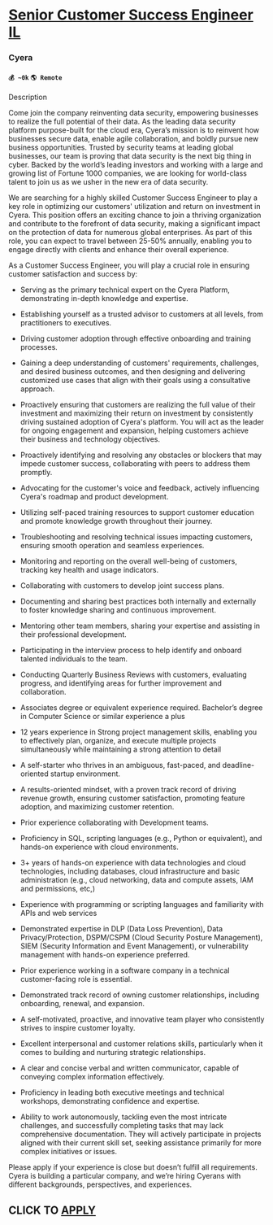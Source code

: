 # [Senior Customer Success Engineer IL](https://www.remotewlb.com/apply/senior-customer-success-engineer-il)  
### Cyera  
#### `💰 ~0k` `🌎 Remote`  

Description

Come join the company reinventing data security, empowering businesses to realize the full potential of their data. As the leading data security platform purpose-built for the cloud era, Cyera’s mission is to reinvent how businesses secure data, enable agile collaboration, and boldly pursue new business opportunities. Trusted by security teams at leading global businesses, our team is proving that data security is the next big thing in cyber. Backed by the world’s leading investors and working with a large and growing list of Fortune 1000 companies, we are looking for world-class talent to join us as we usher in the new era of data security.

We are searching for a highly skilled Customer Success Engineer to play a key role in optimizing our customers' utilization and return on investment in Cyera. This position offers an exciting chance to join a thriving organization and contribute to the forefront of data security, making a significant impact on the protection of data for numerous global enterprises. As part of this role, you can expect to travel between 25-50% annually, enabling you to engage directly with clients and enhance their overall experience.

As a Customer Success Engineer, you will play a crucial role in ensuring customer satisfaction and success by:

  * Serving as the primary technical expert on the Cyera Platform, demonstrating in-depth knowledge and expertise.
  * Establishing yourself as a trusted advisor to customers at all levels, from practitioners to executives.
  * Driving customer adoption through effective onboarding and training processes.
  * Gaining a deep understanding of customers' requirements, challenges, and desired business outcomes, and then designing and delivering customized use cases that align with their goals using a consultative approach.
  * Proactively ensuring that customers are realizing the full value of their investment and maximizing their return on investment by consistently driving sustained adoption of Cyera's platform. You will act as the leader for ongoing engagement and expansion, helping customers achieve their business and technology objectives.
  * Proactively identifying and resolving any obstacles or blockers that may impede customer success, collaborating with peers to address them promptly.
  * Advocating for the customer's voice and feedback, actively influencing Cyera's roadmap and product development.
  * Utilizing self-paced training resources to support customer education and promote knowledge growth throughout their journey.
  * Troubleshooting and resolving technical issues impacting customers, ensuring smooth operation and seamless experiences.
  * Monitoring and reporting on the overall well-being of customers, tracking key health and usage indicators. 
  * Collaborating with customers to develop joint success plans.
  * Documenting and sharing best practices both internally and externally to foster knowledge sharing and continuous improvement.
  * Mentoring other team members, sharing your expertise and assisting in their professional development.
  * Participating in the interview process to help identify and onboard talented individuals to the team.
  * Conducting Quarterly Business Reviews with customers, evaluating progress, and identifying areas for further improvement and collaboration.

  

  * Associates degree or equivalent experience required. Bachelor’s degree in Computer Science or similar experience a plus
  * 12 years experience in Strong project management skills, enabling you to effectively plan, organize, and execute multiple projects simultaneously while maintaining a strong attention to detail
  * A self-starter who thrives in an ambiguous, fast-paced, and deadline-oriented startup environment.
  * A results-oriented mindset, with a proven track record of driving revenue growth, ensuring customer satisfaction, promoting feature adoption, and maximizing customer retention.
  * Prior experience collaborating with Development teams.
  * Proficiency in SQL, scripting languages (e.g., Python or equivalent), and hands-on experience with cloud environments.
  * 3+ years of hands-on experience with data technologies and cloud technologies, including databases, cloud infrastructure and basic administration (e.g., cloud networking, data and compute assets, IAM and permissions, etc,)
  * Experience with programming or scripting languages and familiarity with APIs and web services
  * Demonstrated expertise in DLP (Data Loss Prevention), Data Privacy/Protection, DSPM/CSPM (Cloud Security Posture Management), SIEM (Security Information and Event Management), or vulnerability management with hands-on experience preferred.
  * Prior experience working in a software company in a technical customer-facing role is essential.
  * Demonstrated track record of owning customer relationships, including onboarding, renewal, and expansion.
  * A self-motivated, proactive, and innovative team player who consistently strives to inspire customer loyalty.
  * Excellent interpersonal and customer relations skills, particularly when it comes to building and nurturing strategic relationships.
  * A clear and concise verbal and written communicator, capable of conveying complex information effectively.
  * Proficiency in leading both executive meetings and technical workshops, demonstrating confidence and expertise.
  * Ability to work autonomously, tackling even the most intricate challenges, and successfully completing tasks that may lack comprehensive documentation. They will actively participate in projects aligned with their current skill set, seeking assistance primarily for more complex initiatives or issues.

Please apply if your experience is close but doesn’t fulfill all requirements. Cyera is building a particular company, and we’re hiring Cyerans with different backgrounds, perspectives, and experiences.

  
## CLICK TO [APPLY](https://www.remotewlb.com/apply/senior-customer-success-engineer-il)

